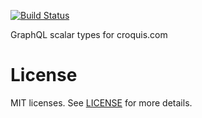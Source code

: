[![Build Status](https://travis-ci.org/croquiscom/graphql-scalar-types.svg?branch=master)](https://travis-ci.org/croquiscom/graphql-scalar-types)

GraphQL scalar types for croquis.com

# License

MIT licenses. See [LICENSE](https://github.com/croquiscom/graphql-scalar-types/blob/master/LICENSE) for more details.
